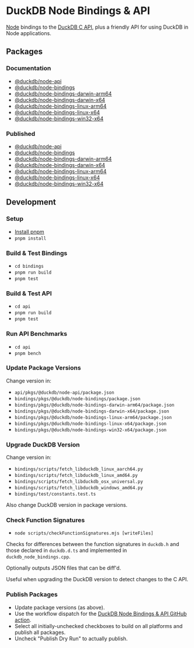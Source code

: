 # DuckDB Node Bindings & API

[Node](https://nodejs.org/) bindings to the [DuckDB C API](https://duckdb.org/docs/api/c/overview), plus a friendly API for using DuckDB in Node applications.

## Packages

### Documentation

- [@duckdb/node-api](api/pkgs/@duckdb/node-api/README.md)
- [@duckdb/node-bindings](bindings/pkgs/@duckdb/node-bindings/README.md)
- [@duckdb/node-bindings-darwin-arm64](bindings/pkgs/@duckdb/node-bindings-darwin-arm64/README.md)
- [@duckdb/node-bindings-darwin-x64](bindings/pkgs/@duckdb/node-bindings-darwin-x64/README.md)
- [@duckdb/node-bindings-linux-arm64](bindings/pkgs/@duckdb/node-bindings-linux-arm64/README.md)
- [@duckdb/node-bindings-linux-x64](bindings/pkgs/@duckdb/node-bindings-linux-x64/README.md)
- [@duckdb/node-bindings-win32-x64](bindings/pkgs/@duckdb/node-bindings-win32-x64/README.md)

### Published

- [@duckdb/node-api](https://www.npmjs.com/package/@duckdb/node-api)
- [@duckdb/node-bindings](https://www.npmjs.com/package/@duckdb/node-bindings)
- [@duckdb/node-bindings-darwin-arm64](https://www.npmjs.com/package/@duckdb/node-bindings-darwin-arm64)
- [@duckdb/node-bindings-darwin-x64](https://www.npmjs.com/package/@duckdb/node-bindings-darwin-x64)
- [@duckdb/node-bindings-linux-arm64](https://www.npmjs.com/package/@duckdb/node-bindings-linux-arm64)
- [@duckdb/node-bindings-linux-x64](https://www.npmjs.com/package/@duckdb/node-bindings-linux-x64)
- [@duckdb/node-bindings-win32-x64](https://www.npmjs.com/package/@duckdb/node-bindings-win32-x64)

## Development

### Setup
- [Install pnpm](https://pnpm.io/installation)
- `pnpm install`

### Build & Test Bindings
- `cd bindings`
- `pnpm run build`
- `pnpm test`

### Build & Test API
- `cd api`
- `pnpm run build`
- `pnpm test`

### Run API Benchmarks
- `cd api`
- `pnpm bench`

### Update Package Versions

Change version in:
- `api/pkgs/@duckdb/node-api/package.json`
- `bindings/pkgs/@duckdb/node-bindings/package.json`
- `bindings/pkgs/@duckdb/node-bindings-darwin-arm64/package.json`
- `bindings/pkgs/@duckdb/node-bindings-darwin-x64/package.json`
- `bindings/pkgs/@duckdb/node-bindings-linux-arm64/package.json`
- `bindings/pkgs/@duckdb/node-bindings-linux-x64/package.json`
- `bindings/pkgs/@duckdb/node-bindings-win32-x64/package.json`

### Upgrade DuckDB Version

Change version in:
- `bindings/scripts/fetch_libduckdb_linux_aarch64.py`
- `bindings/scripts/fetch_libduckdb_linux_amd64.py`
- `bindings/scripts/fetch_libduckdb_osx_universal.py`
- `bindings/scripts/fetch_libduckdb_windows_amd64.py`
- `bindings/test/constants.test.ts`

Also change DuckDB version in package versions.

### Check Function Signatures

- `node scripts/checkFunctionSignatures.mjs [writeFiles]`

Checks for differences between the function signatures in `duckdb.h` and those declared in `duckdb.d.ts` and implemented in `duckdb_node_bindings.cpp`.

Optionally outputs JSON files that can be diff'd.

Useful when upgrading the DuckDB version to detect changes to the C API.

### Publish Packages

- Update package versions (as above).
- Use the workflow dispatch for the [DuckDB Node Bindings & API GitHub action](https://github.com/duckdb/duckdb-node-neo/actions/workflows/DuckDBNodeBindingsAndAPI.yml).
- Select all initially-unchecked checkboxes to build on all platforms and publish all packages.
- Uncheck "Publish Dry Run" to actually publish.
